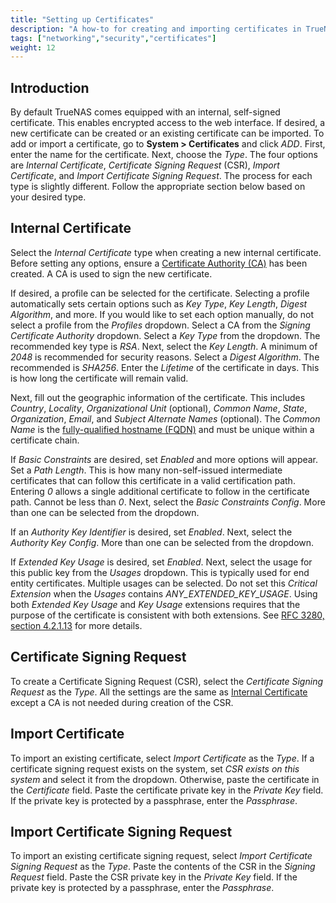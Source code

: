 ```yaml
---
title: "Setting up Certificates"
description: "A how-to for creating and importing certificates in TrueNAS."
tags: ["networking","security","certificates"]
weight: 12
---
```


## Introduction

By default TrueNAS comes equipped with an internal, self-signed certificate.
This enables encrypted access to the web interface. If desired, a new
certificate can be created or an existing certificate can be imported. To
add or import a certificate, go to **System > Certificates** and click *ADD*.
First, enter the name for the certificate. Next, choose the *Type*. The four
options are *Internal Certificate*, *Certificate Signing Request* (CSR),
*Import Certificate*, and *Import Certificate Signing Request*. The process for
each type is slightly different. Follow the appropriate section below
based on your desired type.

## Internal Certificate

Select the *Internal Certificate* type when creating a new internal certificate.
Before setting any options, ensure a <a href="/hub/initial-setup/security/certificate-authorities/">Certificate
Authority (CA)</a> has been created. A CA is used to sign the new certificate.

If desired, a profile can be selected for the certificate. Selecting a profile
automatically sets certain options such as *Key Type*, *Key Length*, *Digest
Algorithm*, and more. If you would like to set each option manually, do not
select a profile from the *Profiles* dropdown. Select a CA from the *Signing
Certificate Authority* dropdown. Select a *Key Type* from the dropdown. 
The recommended key type is *RSA*. Next, select the *Key Length*. A minimum of
*2048* is recommended for security reasons. Select a *Digest Algorithm*. The
recommended is *SHA256*. Enter the *Lifetime* of the certificate in days. This
is how long the certificate will remain valid.

Next, fill out the geographic information of the certificate. This includes 
*Country*, *Locality*, *Organizational Unit* (optional), *Common Name*, *State*,
*Organization*, *Email*, and *Subject Alternate Names* (optional). The *Common
Name* is the [fully-qualified hostname (FQDN)](https://kb.iu.edu/d/aiuv) and
must be unique within a certificate chain.

If *Basic Constraints* are desired, set *Enabled* and more options will appear.
Set a *Path Length*. This is how many non-self-issued intermediate certificates
that can follow this certificate in a valid certification path. Entering *0*
allows a single additional certificate to follow in the certificate path.
Cannot be less than *0*. Next, select the *Basic Constraints Config*. More than
one can be selected from the dropdown.

If an *Authority Key Identifier* is desired, set *Enabled*. Next, select the
*Authority Key Config*. More than one can be selected from the dropdown.

If *Extended Key Usage* is desired, set *Enabled*. Next, select the usage for
this public key from the *Usages* dropdown. This is typically used for end
entity certificates. Multiple usages can be selected. Do not set this
*Critical Extension* when the *Usages* contains *ANY_EXTENDED_KEY_USAGE*.
Using both *Extended Key Usage* and *Key Usage* extensions requires that the
purpose of the certificate is consistent with both extensions. See
[RFC 3280, section 4.2.1.13](https://www.ietf.org/rfc/rfc3280.txt) for more
details.


## Certificate Signing Request

To create a Certificate Signing Request (CSR), select the *Certificate Signing
Request* as the *Type*. All the settings are the same as
[Internal Certificate](#internal-certificate) except a CA is not needed during
creation of the CSR.

## Import Certificate

To import an existing certificate, select *Import Certificate* as the *Type*.
If a certificate signing request exists on the system, set *CSR exists on this
system* and select it from the dropdown. Otherwise, paste the certificate in the
*Certificate* field. Paste the certificate private key in the *Private Key*
field. If the private key is protected by a passphrase, enter the *Passphrase*.

## Import Certificate Signing Request

To import an existing certificate signing request, select *Import Certificate
Signing Request* as the *Type*. Paste the contents of the CSR in the *Signing
Request* field. Paste the CSR private key in the *Private Key* field. If the
private key is protected by a passphrase, enter the *Passphrase*.
